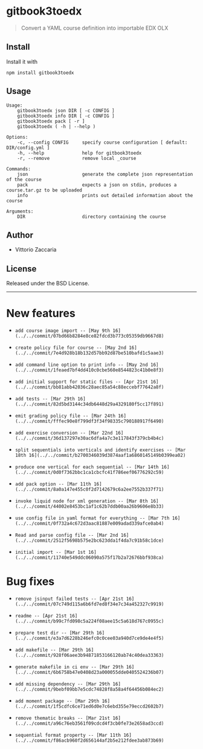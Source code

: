 # gitbook3toedx
> Convert a YAML course definition into importable EDX OLX

## Install

Install it with

```
npm install gitbook3toedx
```
## Usage

```
Usage:
    gitbook3toedx json DIR [ -c CONFIG ]
    gitbook3toedx info DIR [ -c CONFIG ]
    gitbook3toedx pack [ -r ]
    gitbook3toedx ( -h | --help )

Options:
    -c, --config CONFIG     specify course configuration [ default: DIR/config.yml ]
    -h, --help              help for gitbook3toedx
    -r, --remove            remove local _course

Commands:
    json                    generate the complete json representation of the course
    pack                    expects a json on stdin, produces a course.tar.gz to be uploaded
    info                    prints out detailed information about the course

Arguments:
    DIR                     directory containing the course

```

## Author

* Vittorio Zaccaria

## License
Released under the BSD License.

***



# New features

-     add course image import -- [May 9th 16](../../commit/07bd66b8284e8ce82fdcd3b773c05359db9667d8)
-     create policy file for course -- [May 2nd 16](../../commit/7e4d928b18b132d57bb92d87be510bafd1c5aae3)
-     add command line option to print info -- [May 2nd 16](../../commit/1feaed7bf4dd410c0cbe560e8544823c41b0e8f3)
-     add initial support for static files -- [Apr 21st 16](../../commit/bb81abb42036c28aec85a54c88eccebf77642a8f)
-     add tests -- [Mar 29th 16](../../commit/82d5bd3144c34db6448d29a4329180f5cc17f891)
-     emit grading policy file -- [Mar 24th 16](../../commit/fffec90e8f799df3f34f98335c790188917f6490)
-     add exercise conversion -- [Mar 22nd 16](../../commit/36d137297e30ac6dfa4a7c3e117843f379cb4b4c)
-     split sequentials into verticals and identify exercises -- [Mar 18th 16](../../commit/b2700346039d3874aaf1a6860145149b0399ea02)
-     produce one vertical for each sequential -- [Mar 14th 16](../../commit/0d0f7362bbc1ca1cbcfc41f786eef06776292c59)
-     add pack option -- [Mar 11th 16](../../commit/8a0a147e455c0f2d7142679c6a2ee7552b337f71)
-     invoke liquid node for xml generation -- [Mar 8th 16](../../commit/44002e8453bc1af1c62b7ddb00aa26b9606e8b33)
-     use config file in yaml format for everything -- [Mar 7th 16](../../commit/0f732a4c672d3aac81887e009adad339afce0ab4)
-     Read and parse config file -- [Mar 2nd 16](../../commit/2512f5698b575e2bc623dda1f4da7c91b58c1dce)
-     initial import -- [Mar 1st 16](../../commit/11740e549ddc06090a575f17b2a72676bbf938ca)

# Bug fixes

-     remove jsinput failed tests -- [Apr 21st 16](../../commit/07c749d115a6b6fd7ed8f34e7c34a452327c9919)
-     readme -- [Apr 21st 16](../../commit/b99c7fd098c5a224f08aee15c5a618d767c0955c)
-     prepare test dir -- [Mar 29th 16](../../commit/e3a7d6228b246efc0c0cee03a940d7ce9de4e4f5)
-     add makefile -- [Mar 29th 16](../../commit/928f06aee3b94871853166120ab74c40dea33363)
-     generate makefile in ci env -- [Mar 29th 16](../../commit/6b6758b47e0408d23a000055dde0405524236b07)
-     add missing dependency -- [Mar 29th 16](../../commit/9bebf09bb7e5cdc74828f8a58a4f64456b084ec2)
-     add moment package -- [Mar 29th 16](../../commit/1f5cdfc6ce71ed6d0e7c6ebd355e79eccd2602b7)
-     remove thematic breaks -- [Mar 21st 16](../../commit/a96c76eb3561f09cdcd4f3cb0fe73e2658ad3ccd)
-     sequential format property -- [Mar 11th 16](../../commit/f86acb960f2d656144af2b5e212fdee3ab873b69)
